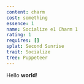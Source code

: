 ```yaml
---
content: charm
cost: something
essence: 1
name: Socialize e1 Charm 1
rating: 1
requires: []
splat: Second Sunrise
trait: Socialize
tree: Puppeteer
---
```


Hello **world**!
